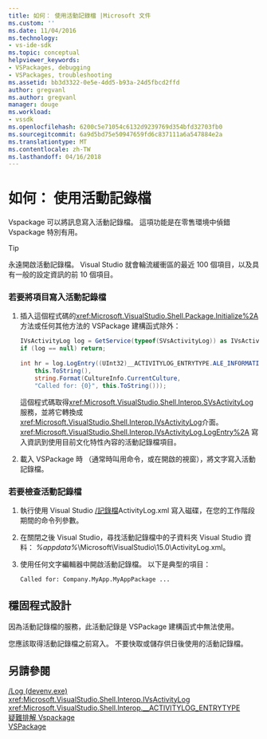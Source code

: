 ```yaml
---
title: 如何： 使用活動記錄檔 |Microsoft 文件
ms.custom: ''
ms.date: 11/04/2016
ms.technology:
- vs-ide-sdk
ms.topic: conceptual
helpviewer_keywords:
- VSPackages, debugging
- VSPackages, troubleshooting
ms.assetid: bb3d3322-0e5e-4dd5-b93a-24d5fbcd2ffd
author: gregvanl
ms.author: gregvanl
manager: douge
ms.workload:
- vssdk
ms.openlocfilehash: 6200c5e71054c6132d9239769d354bfd32703fb0
ms.sourcegitcommit: 6a9d5bd75e50947659fd6c837111a6a547884e2a
ms.translationtype: MT
ms.contentlocale: zh-TW
ms.lasthandoff: 04/16/2018
---
```

# <a name="how-to-use-the-activity-log"></a>如何： 使用活動記錄檔
Vspackage 可以將訊息寫入活動記錄檔。 這項功能是在零售環境中偵錯 Vspackage 特別有用。  
  
> [!TIP]
>  永遠開啟活動記錄檔。 Visual Studio 就會輪流緩衝區的最近 100 個項目，以及具有一般的設定資訊的前 10 個項目。  
  
### <a name="to-write-an-entry-to-the-activity-log"></a>若要將項目寫入活動記錄檔  
  
1.  插入這個程式碼的<xref:Microsoft.VisualStudio.Shell.Package.Initialize%2A>方法或任何其他方法的 VSPackage 建構函式除外：  
  
    ```csharp  
    IVsActivityLog log = GetService(typeof(SVsActivityLog)) as IVsActivityLog;  
    if (log == null) return;  
  
    int hr = log.LogEntry((UInt32)__ACTIVITYLOG_ENTRYTYPE.ALE_INFORMATION,  
        this.ToString(),  
        string.Format(CultureInfo.CurrentCulture,  
        "Called for: {0}", this.ToString()));  
    ```  
  
     這個程式碼取得<xref:Microsoft.VisualStudio.Shell.Interop.SVsActivityLog>服務，並將它轉換成<xref:Microsoft.VisualStudio.Shell.Interop.IVsActivityLog>介面。 <xref:Microsoft.VisualStudio.Shell.Interop.IVsActivityLog.LogEntry%2A> 寫入資訊到使用目前文化特性內容的活動記錄檔項目。  
  
2.  載入 VSPackage 時 （通常時叫用命令，或在開啟的視窗），將文字寫入活動記錄檔。  
  
### <a name="to-examine-the-activity-log"></a>若要檢查活動記錄檔  
  
1.  執行使用 Visual Studio [/記錄檔](../ide/reference/log-devenv-exe.md)ActivityLog.xml 寫入磁碟，在您的工作階段期間的命令列參數。

2.  在關閉之後 Visual Studio，尋找活動記錄檔中的子資料夾 Visual Studio 資料： *%appdata%*\Microsoft\VisualStudio\15.0\ActivityLog.xml。  
  
3.  使用任何文字編輯器中開啟活動記錄檔。 以下是典型的項目：  
  
    ```  
    Called for: Company.MyApp.MyAppPackage ...  
    ```  
  
## <a name="robust-programming"></a>穩固程式設計  
 因為活動記錄檔的服務，此活動記錄是 VSPackage 建構函式中無法使用。  
  
 您應該取得活動記錄檔之前寫入。 不要快取或儲存供日後使用的活動記錄檔。  
  
## <a name="see-also"></a>另請參閱
 [/Log (devenv.exe)](../ide/reference/log-devenv-exe.md)   
 <xref:Microsoft.VisualStudio.Shell.Interop.IVsActivityLog>   
 <xref:Microsoft.VisualStudio.Shell.Interop.__ACTIVITYLOG_ENTRYTYPE>   
 [疑難排解 Vspackage](../extensibility/troubleshooting-vspackages.md)   
 [VSPackage](../extensibility/internals/vspackages.md)
